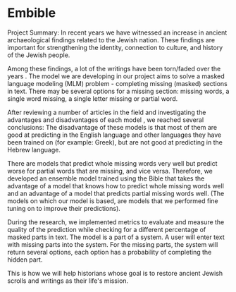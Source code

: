 # Embible

Project Summary:
In recent years we have witnessed an increase in ancient archaeological findings related to the Jewish nation. These findings are important for strengthening the identity, connection to culture, and history of the Jewish people.

Among these findings, a lot of the writings have been torn/faded over the years .
The model we are developing in our project aims to solve a masked language modeling (MLM) problem - completing missing (masked) sections in text. There may be several options for a missing section: missing words, a single word missing, a single letter missing or partial word. 

After reviewing a number of articles in the field and investigating the advantages and disadvantages of each model , we reached several conclusions: 
The disadvantage of these models is that most of them are good at predicting in the  English language and other languages they have been trained on (for example: Greek), but are not good at predicting in the Hebrew language.

There are models that predict whole missing words very well but predict worse for partial words that are missing, and vice versa.
Therefore, we developed an ensemble model trained using the Bible that takes the advantage of a model that knows how to predict whole missing words well and an advantage of a model that predicts partial missing words well. (The models on which our model is based, are models that we performed fine tuning on to improve their predictions).

During the research, we implemented metrics to evaluate and measure the quality of the prediction while checking for a different percentage of masked parts in text.
The model is a part of a system. A user will enter text with missing parts into the system. For the missing parts, the system will return several options, each option has a probability of completing the hidden part.

This is how we will help historians whose goal is to restore ancient Jewish scrolls and writings as their life's mission.

